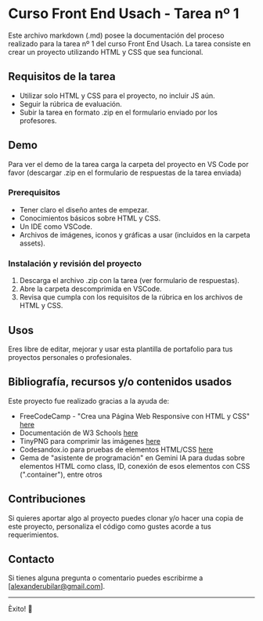 # Curso Front End Usach - Tarea nº 1 

Este archivo markdown (.md) posee la documentación del proceso realizado para la tarea nº 1 del curso Front End Usach. La tarea consiste en crear un proyecto utilizando HTML y CSS que sea funcional.

## Requisitos de la tarea

- Utilizar solo HTML y CSS para el proyecto, no incluir JS aún.
- Seguir la rúbrica de evaluación. 
- Subir la tarea en formato .zip en el formulario enviado por los profesores.

## Demo

Para ver el demo de la tarea carga la carpeta del proyecto en VS Code por favor (descargar .zip en el formulario de respuestas de la tarea enviada)

### Prerequisitos

- Tener claro el diseño antes de empezar.
- Conocimientos básicos sobre HTML y CSS.
- Un IDE como VSCode.
- Archivos de imágenes, iconos y gráficas a usar (incluidos en la carpeta assets).

### Instalación  y revisión del proyecto

1. Descarga el archivo .zip con la tarea (ver formulario de respuestas).
2. Abre la carpeta descomprimida en VSCode.
3. Revisa que cumpla con los requisitos de la rúbrica en los archivos de HTML y CSS.

## Usos

Eres libre de editar, mejorar y usar esta plantilla de portafolio para tus proyectos personales o profesionales.

## Bibliografía, recursos y/o contenidos usados 

Este proyecto fue realizado gracias a la ayuda de:

- FreeCodeCamp - "Crea una Página Web Responsive con HTML y CSS" [here](https://youtu.be/VgHproadDD8?si=AFLdfyOTc4M9Thg_)
- Documentación de W3 Schools [here](https://www.w3schools.com/)
- TinyPNG para comprimir las imágenes [here](https://tinypng.com/)
- Codesandox.io para pruebas de elementos HTML/CSS [here](https://codesandbox.io/p/sandbox/k2vjkk)
- Gema de "asistente de programación" en Gemini IA para dudas sobre elementos HTML como class, ID, conexión de esos elementos con CSS (".container"), entre otros 

## Contribuciones

Si quieres aportar algo al proyecto puedes clonar y/o hacer una copia de este proyecto, personaliza el código como gustes acorde a tus requerimientos. 

## Contacto

Si tienes alguna pregunta o comentario puedes escribirme a [alexanderubilar@gmail.com].

---

Èxito! 🎉

```

```